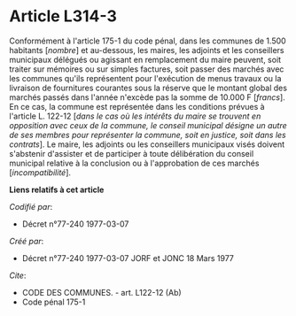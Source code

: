 # Article L314-3

Conformément à l'article 175-1 du code pénal, dans les communes de 1.500 habitants [*nombre*] et au-dessous, les maires, les
adjoints et les conseillers municipaux délégués ou agissant en remplacement du maire peuvent, soit traiter sur mémoires ou
sur simples factures, soit passer des marchés avec les communes qu'ils représentent pour l'exécution de menus travaux ou la
livraison de fournitures courantes sous la réserve que le montant global des marchés passés dans l'année n'excède pas la
somme de 10.000 F [*francs*]. En ce cas, la commune est représentée dans les conditions prévues à l'article L. 122-12 [*dans
le cas où les intérêts du maire se trouvent en opposition avec ceux de la commune, le conseil municipal désigne un autre de
ses membres pour représenter la commune, soit en justice, soit dans les contrats*]. Le maire, les adjoints ou les conseillers
municipaux visés doivent s'abstenir d'assister et de participer à toute délibération du conseil municipal relative à la
conclusion ou à l'approbation de ces marchés [*incompatibilité*].

**Liens relatifs à cet article**

_Codifié par_:

  - Décret n°77-240 1977-03-07

_Créé par_:

  - Décret n°77-240 1977-03-07 JORF et JONC 18 Mars 1977

_Cite_:

  - CODE DES COMMUNES. - art. L122-12 (Ab)
  - Code pénal 175-1
